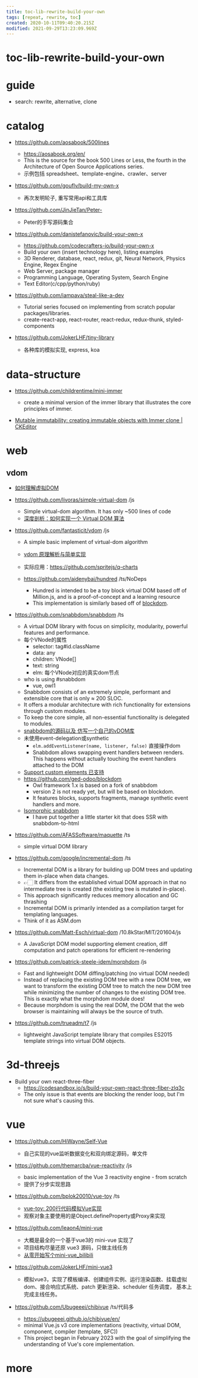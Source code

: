 ```yaml
---
title: toc-lib-rewrite-build-your-own
tags: [repeat, rewrite, toc]
created: 2020-10-11T09:40:20.215Z
modified: 2021-09-29T13:23:09.969Z
---
```


# toc-lib-rewrite-build-your-own

# guide

- search: rewrite, alternative, clone
# catalog
- https://github.com/aosabook/500lines
  - https://aosabook.org/en/
  - This is the source for the book 500 Lines or Less, the fourth in the Architecture of Open Source Applications series.
  - 示例包括 spreadsheet、template-engine、crawler、server

- https://github.com/gouflv/build-my-own-x
  - 再次发明轮子, 重写常用api和工具库

- https://github.com/JinJieTan/Peter-
  - Peter的手写源码集合

- https://github.com/danistefanovic/build-your-own-x
  - https://github.com/codecrafters-io/build-your-own-x
  - Build your own (insert technology here), listing examples
  - 3D Renderer, database, react, redux, git, Neural Network, Physics Engine, Regex Engine
  - Web Server, package manager
  - Programming Language, Operating System, Search Engine
  - Text Editor(c/cpp/python/ruby)

- https://github.com/iampava/steal-like-a-dev
  - Tutorial series focused on implementing from scratch popular packages/libraries.
  - create-react-app, react-router, react-redux, redux-thunk, styled-components

- https://github.com/JokerLHF/tiny-library
  - 各种库的模拟实现, express, koa
# data-structure
- https://github.com/childrentime/mini-immer
  - create a minimal version of the immer library that illustrates the core principles of immer.

- [Mutable immutability: creating immutable objects with Immer clone | CKEditor](https://ckeditor.com/blog/immutability-with-immer-clone/)
# web

## vdom

- [如何理解虚拟DOM](https://www.zhihu.com/question/29504639)

- https://github.com/livoras/simple-virtual-dom /js
  - Simple virtual-dom algorithm. It has only ~500 lines of code
  - [深度剖析：如何实现一个 Virtual DOM 算法](https://github.com/livoras/blog/issues/13)

- https://github.com/fantasticit/vdom /js
  - A simple basic implement of virtual-dom algorithm
  - [vdom 原理解析与简单实现](https://github.com/fantasticit/coding/issues/23)
  - 实际应用：https://github.com/spritejs/q-charts

  - https://github.com/aidenybai/hundred /ts/NoDeps
    - Hundred is intended to be a toy block virtual DOM based off of Million.js, and is a proof-of-concept and a learning resource
    - This implementation is similarly based off of [blockdom](https://github.com/ged-odoo/blockdom).

- https://github.com/snabbdom/snabbdom /ts
  - A virtual DOM library with focus on simplicity, modularity, powerful features and performance.
  - 每个VNode的属性
    - selector: tag#id.className
    - data: any
    - children: VNode[]
    - text: string
    - elm: 每个VNode对应的真实dom节点
  - who is using #snabbdom
    - vue, owl1
  - Snabbdom consists of an extremely simple, performant and extensible core that is only ≈ 200 SLOC. 
  - It offers a modular architecture with rich functionality for extensions through custom modules. 
  - To keep the core simple, all non-essential functionality is delegated to modules.
  - [snabbdom的源码以及 仿写一个自己的vDOM库](https://lastnigtic.cn/posts/virtual-dom/)
  - 未使用event-delegation或synthetic
    - `elm.addEventListener(name, listener, false)` 直接操作dom
    - Snabbdom allows swapping event handlers between renders. This happens without actually touching the event handlers attached to the DOM
  - [Support custom elements 已支持](https://github.com/snabbdom/snabbdom/issues/141)
  - https://github.com/ged-odoo/blockdom
    - Owl framework 1.x is based on a fork of snabbdom
    - version 2 is not ready yet, but will be based on blockdom.
    - It features blocks, supports fragments, manage synthetic event handlers and more.
  - [Isomorphic snabbdom](https://github.com/snabbdom/snabbdom/issues/86)
    - I have put together a little starter kit that does SSR with snabbdom-to-html

- https://github.com/AFASSoftware/maquette /ts
  - simple virtual DOM library

- https://github.com/google/incremental-dom /ts
  - Incremental DOM is a library for building up DOM trees and updating them in-place when data changes. 
  - 👉🏻 It differs from the established virtual DOM approach in that no intermediate tree is created (the existing tree is mutated in-place). 
  - This approach significantly reduces memory allocation and GC thrashing
  - Incremental DOM is primarily intended as a compilation target for templating languages. 
  - Think of it as ASM.dom

- https://github.com/Matt-Esch/virtual-dom /10.8kStar/MIT/201604/js
  - A JavaScript DOM model supporting element creation, diff computation and patch operations for efficient re-rendering

- https://github.com/patrick-steele-idem/morphdom /js
  - Fast and lightweight DOM diffing/patching (no virtual DOM needed)
  - Instead of replacing the existing DOM tree with a new DOM tree, we want to transform the existing DOM tree to match the new DOM tree while minimizing the number of changes to the existing DOM tree. This is exactly what the morphdom module does! 
  - Because morphdom is using the real DOM, the DOM that the web browser is maintaining will always be the source of truth.

- https://github.com/trueadm/t7 /js
  - lightweight JavaScript template library that compiles ES2015 template strings into virtual DOM objects.
# 3d-threejs
- Build your own react-three-fiber
  - https://codesandbox.io/s/build-your-own-react-three-fiber-zlq3c
  - The only issue is that events are blocking the render loop, but I'm not sure what's causing this.
# vue
- https://github.com/HiWayne/Self-Vue
  - 自己实现的vue监听数据变化和双向绑定源码，单文件

- https://github.com/themarcba/vue-reactivity /js
  - basic implementation of the Vue 3 reactivity engine - from scratch
  - 提供了分步实现思路

- https://github.com/bplok20010/vue-toy /ts
  - [vue-toy: 200行代码模拟Vue实现](https://my.oschina.net/nobo/blog/4310649)
  - 观察对象主要使用的是Object.defineProperty或Proxy来实现

- https://github.com/leaon4/mini-vue
  - 大概是最全的一个基于vue3的 mini-vue 实现了
  - 项目结构尽量还原 vue3 源码，只做主线任务
  - [从零开始写个mini-vue_bilibili](https://www.bilibili.com/video/BV1564y1s7s5/)

- https://github.com/JokerLHF/mini-vue3
  - 模拟vue3，实现了模板编译、创建组件实例、运行渲染函数、挂载虚拟 dom、接合响应式系统、patch 更新渲染、scheduler 任务调度， 基本上完成主线任务。

- https://github.com/Ubugeeei/chibivue /ts/代码多
  - https://ubugeeei.github.io/chibivue/en/
  - minimal Vue.js v3 core implementations (reactivity, virtual DOM, component, compiler (template, SFC))
  - This project began in February 2023 with the goal of simplifying the understanding of Vue's core implementation.
# more
